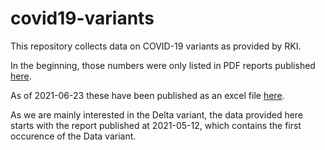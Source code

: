 # covid19-variants

This repository collects data on COVID-19 variants as provided by RKI. 

In the beginning, those numbers were only listed in PDF reports published [here](https://www.rki.de/DE/Content/InfAZ/N/Neuartiges_Coronavirus/DESH/Berichte-VOC-tab.html).

As of 2021-06-23 these have been published as an excel file [here](https://www.rki.de/DE/Content/InfAZ/N/Neuartiges_Coronavirus/Daten/VOC_VOI_Tabelle.xlsx?__blob=publicationFile).

As we are mainly interested in the Delta variant, the data provided here starts with the report published at 2021-05-12, which contains the first occurence of the Data variant.

